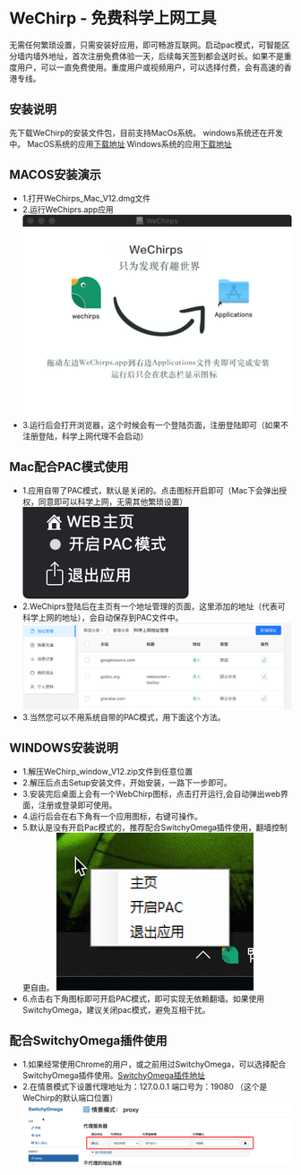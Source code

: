 # WeChirp - 免费科学上网工具

无需任何繁琐设置，只需安装好应用，即可畅游互联网。启动pac模式，可智能区分墙内墙外地址，首次注册免费体验一天，后续每天签到都会送时长。如果不是重度用户，可以一直免费使用。重度用户或视频用户，可以选择付费，会有高速的香港专线。

## 安装说明
  先下载WeChirp的安装文件包，目前支持MacOs系统。 windows系统还在开发中。
  MacOS系统的应用[下载地址](https://github.com/wechirp/wechirp/releases/download/1.2/WeChirps_mac_v12.dmg)
  Windows系统的应用[下载地址](https://github.com/wechirp/wechirp/releases/download/1.2/WeChirp_windows_v12.zip)
  
## MACOS安装演示
* 1.打开WeChirps_Mac_V12.dmg文件
* 2.运行WeChiprs.app应用
![image](https://raw.githubusercontent.com/wechirp/wechirp/master/wc4.png)
* 3.运行后会打开浏览器，这个时候会有一个登陆页面，注册登陆即可（如果不注册登陆，科学上网代理不会启动）

## Mac配合PAC模式使用
* 1.应用自带了PAC模式，默认是关闭的。点击图标开启即可（Mac下会弹出授权，同意即可以科学上网，无需其他繁琐设置）
![image](https://raw.githubusercontent.com/wechirp/wechirp/master/wc3.png)
* 2.WeChiprs登陆后在主页有一个地址管理的页面，这里添加的地址（代表可科学上网的地址），会自动保存到PAC文件中。
![image](https://raw.githubusercontent.com/wechirp/wechirp/master/wc2.png)
* 3.当然您可以不用系统自带的PAC模式，用下面这个方法。

## WINDOWS安装说明
* 1.解压WeChirp_window_V12.zip文件到任意位置
* 2.解压后点击Setup安装文件，开始安装，一路下一步即可。
* 3.安装完后桌面上会有一个WebChirp图标，点击打开运行,会自动弹出web界面，注册或登录即可使用。
* 4.运行后会在右下角有一个应用图标，右键可操作。
* 5.默认是没有开启Pac模式的，推荐配合SwitchyOmega插件使用，翻墙控制更自由。
![image](https://raw.githubusercontent.com/wechirp/wechirp/master/wc6.png)
* 6.点击右下角图标即可开启PAC模式，即可实现无依赖翻墙。如果使用SwitchyOmega，建议关闭pac模式，避免互相干扰。


## 配合SwitchyOmega插件使用
* 1.如果经常使用Chrome的用户，或之前用过SwitchyOmega，可以选择配合SwitchyOmega插件使用。[SwitchyOmega插件地址](https://github.com/FelisCatus/SwitchyOmega)
* 2.在情景模式下设置代理地址为：127.0.0.1 端口号为：19080 （这个是WeChirp的默认端口位置）                            
![image](https://raw.githubusercontent.com/wechirp/wechirp/master/wc1.png)


